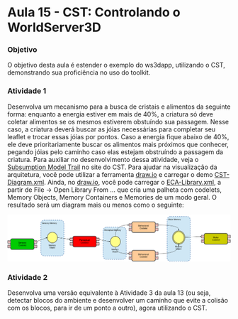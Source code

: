 # Aula 15 - CST: Controlando o WorldServer3D

### Objetivo

O objetivo desta aula é estender o exemplo do ws3dapp, utilizando o CST, demonstrando sua proficiência no uso do toolkit.

### Atividade 1

Desenvolva um mecanismo para a busca de cristais e alimentos da seguinte forma: enquanto a energia estiver em mais de 40%, a criatura só deve coletar alimentos se os mesmos estiverem obstuíndo sua passagem. Nesse caso, a criatura deverá buscar as jóias necessárias para completar seu leaflet e trocar essas jóias por pontos. Caso a energia fique abaixo de 40%, ele deve prioritariamente buscar os alimentos mais próximos que conhecer, pegando jóias pelo caminho caso elas estejam obstruíndo a passagem da criatura. Para auxiliar no desenvolvimento dessa atividade, veja o [Subsumption Model Trail](http://cst.fee.unicamp.br/tutorials/SubsumptionModelTrail) no site do CST. Para ajudar na visualização da arquitetura, você pode utilizar a ferramenta [draw.io](http://www.draw.io/) e carregar o demo [CST-Diagram.xml](http://faculty.dca.fee.unicamp.br/gudwin/sites/faculty.dca.fee.unicamp.br.gudwin/files/ia941/CST-Diagram.xml). Ainda, no [draw.io](http://www.draw.io/), você pode carregar o [ECA-Library.xml](http://faculty.dca.fee.unicamp.br/gudwin/sites/faculty.dca.fee.unicamp.br.gudwin/files/ia941/ECA-Library.xml), a partir de File -> Open Library From ... que cria uma palheta com codelets, Memory Objects, Memory Containers e Memories de um modo geral. O resultado será um diagram mais ou menos como o seguinte:


![Diagrama](image/diagram.png)

### Atividade 2

Desenvolva uma versão equivalente à Atividade 3 da aula 13 (ou seja, detectar blocos do ambiente e desenvolver um caminho que evite a colisão com os blocos, para ir de um ponto a outro), agora utilizando o CST.